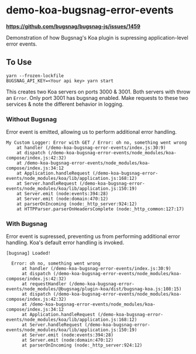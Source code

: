 # demo-koa-bugsnag-error-events

**https://github.com/bugsnag/bugsnag-js/issues/1459**

Demonstration of how Bugsnag's Koa plugin is supressing application-level error events.

## To Use

```shell
yarn --frozen-lockfile
BUGSNAG_API_KEY=<Your api key> yarn start
```

This creates two Koa servers on ports 3000 & 3001. Both servers with throw an `Error`. Only port 3001 has bugsnag enabled. Make requests to these two services & note the different behavior in logging.

### Without Bugsnag

Error event is emitted, allowing us to perform additional error handling.

```
My Custom Logger: Error with GET / Error: oh no, something went wrong
    at handler (/demo-koa-bugsnag-error-events/index.js:30:9)
    at dispatch (/demo-koa-bugsnag-error-events/node_modules/koa-compose/index.js:42:32)
    at /demo-koa-bugsnag-error-events/node_modules/koa-compose/index.js:34:12
    at Application.handleRequest (/demo-koa-bugsnag-error-events/node_modules/koa/lib/application.js:168:12)
    at Server.handleRequest (/demo-koa-bugsnag-error-events/node_modules/koa/lib/application.js:150:19)
    at Server.emit (node:events:394:28)
    at Server.emit (node:domain:470:12)
    at parserOnIncoming (node:_http_server:924:12)
    at HTTPParser.parserOnHeadersComplete (node:_http_common:127:17)
```

### With Bugsnag

Error event is supressed, preventing us from performing additional error handling. Koa's default error handling is invoked.

```
[bugsnag] Loaded!

  Error: oh no, something went wrong
      at handler (/demo-koa-bugsnag-error-events/index.js:30:9)
      at dispatch (/demo-koa-bugsnag-error-events/node_modules/koa-compose/index.js:42:32)
      at requestHandler (/demo-koa-bugsnag-error-events/node_modules/@bugsnag/plugin-koa/dist/bugsnag-koa.js:108:15)
      at dispatch (/demo-koa-bugsnag-error-events/node_modules/koa-compose/index.js:42:32)
      at /demo-koa-bugsnag-error-events/node_modules/koa-compose/index.js:34:12
      at Application.handleRequest (/demo-koa-bugsnag-error-events/node_modules/koa/lib/application.js:168:12)
      at Server.handleRequest (/demo-koa-bugsnag-error-events/node_modules/koa/lib/application.js:150:19)
      at Server.emit (node:events:394:28)
      at Server.emit (node:domain:470:12)
      at parserOnIncoming (node:_http_server:924:12)
```

